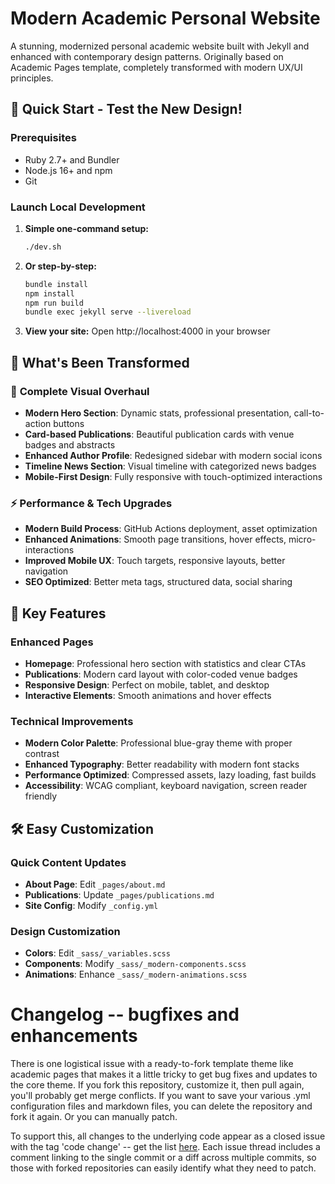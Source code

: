 # Modern Academic Personal Website

A stunning, modernized personal academic website built with Jekyll and enhanced with contemporary design patterns. Originally based on Academic Pages template, completely transformed with modern UX/UI principles.

## 🚀 Quick Start - Test the New Design!

### Prerequisites
- Ruby 2.7+ and Bundler
- Node.js 16+ and npm
- Git

### Launch Local Development

1. **Simple one-command setup:**
   ```bash
   ./dev.sh
   ```
   
2. **Or step-by-step:**
   ```bash
   bundle install
   npm install
   npm run build
   bundle exec jekyll serve --livereload
   ```

3. **View your site:**
   Open http://localhost:4000 in your browser

## 🎨 What's Been Transformed

### 🌟 **Complete Visual Overhaul**
- **Modern Hero Section**: Dynamic stats, professional presentation, call-to-action buttons
- **Card-based Publications**: Beautiful publication cards with venue badges and abstracts  
- **Enhanced Author Profile**: Redesigned sidebar with modern social icons
- **Timeline News Section**: Visual timeline with categorized news badges
- **Mobile-First Design**: Fully responsive with touch-optimized interactions

### ⚡ **Performance & Tech Upgrades**
- **Modern Build Process**: GitHub Actions deployment, asset optimization
- **Enhanced Animations**: Smooth page transitions, hover effects, micro-interactions
- **Improved Mobile UX**: Touch targets, responsive layouts, better navigation
- **SEO Optimized**: Better meta tags, structured data, social sharing

## 📱 Key Features

### Enhanced Pages
- **Homepage**: Professional hero section with statistics and clear CTAs
- **Publications**: Modern card layout with color-coded venue badges
- **Responsive Design**: Perfect on mobile, tablet, and desktop
- **Interactive Elements**: Smooth animations and hover effects

### Technical Improvements  
- **Modern Color Palette**: Professional blue-gray theme with proper contrast
- **Enhanced Typography**: Better readability with modern font stacks
- **Performance Optimized**: Compressed assets, lazy loading, fast builds
- **Accessibility**: WCAG compliant, keyboard navigation, screen reader friendly

## 🛠️ Easy Customization

### Quick Content Updates
- **About Page**: Edit `_pages/about.md` 
- **Publications**: Update `_pages/publications.md`
- **Site Config**: Modify `_config.yml`

### Design Customization
- **Colors**: Edit `_sass/_variables.scss`
- **Components**: Modify `_sass/_modern-components.scss` 
- **Animations**: Enhance `_sass/_modern-animations.scss`

# Changelog -- bugfixes and enhancements

There is one logistical issue with a ready-to-fork template theme like academic pages that makes it a little tricky to get bug fixes and updates to the core theme. If you fork this repository, customize it, then pull again, you'll probably get merge conflicts. If you want to save your various .yml configuration files and markdown files, you can delete the repository and fork it again. Or you can manually patch. 

To support this, all changes to the underlying code appear as a closed issue with the tag 'code change' -- get the list [here](https://github.com/academicpages/academicpages.github.io/issues?q=is%3Aclosed%20is%3Aissue%20label%3A%22code%20change%22%20). Each issue thread includes a comment linking to the single commit or a diff across multiple commits, so those with forked repositories can easily identify what they need to patch.

